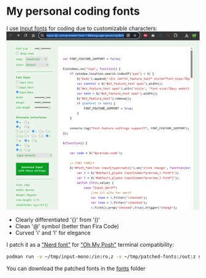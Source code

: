 # My personal coding fonts

I use [Input fonts](https://input.djr.com/preview/?size=14&language=javascript&theme=default&family=InputMono&width=300&weight=400&line-height=1.7&a=0&g=0&i=serifs&l=serifs_round&zero=slash&asterisk=0&braces=0&preset=default&customize=please) for coding due to customizable characters:
![](./assets/2025-04-21-01-53-59.png)

* Clearly differentiated '{}' from '()'
* Clean '@' symbol (better than Fira Code)
* Curved 'i' and 'l' for elegance

I patch it as a ["Nerd font"](https://gist.github.com/ismailshak/72da606d43ac57a19bc6d98285e56f3b) for ["Oh My Posh"](https://ohmyposh.dev/) terminal compatibility:
```sh
podman run -v ~/tmp/input-mono:/in:ro,z -v ~/tmp/patched-fonts:/out:z nerdfonts/patcher --careful --complete --adjust-line-height
```

You can download the patched fonts in the [fonts](./fonts/) folder
